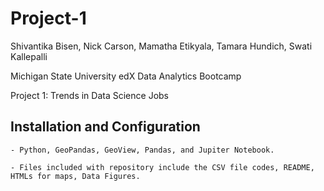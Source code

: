 # Project-1

Shivantika Bisen, Nick Carson, Mamatha Etikyala, Tamara Hundich, Swati Kallepalli

 Michigan State University edX Data Analytics Bootcamp 

 Project 1: Trends in Data Science Jobs 

 ## Installation and Configuration 
	- Python, GeoPandas, GeoView, Pandas, and Jupiter Notebook. 
	
	- Files included with repository include the CSV file codes, README, HTMLs for maps, Data Figures. 

